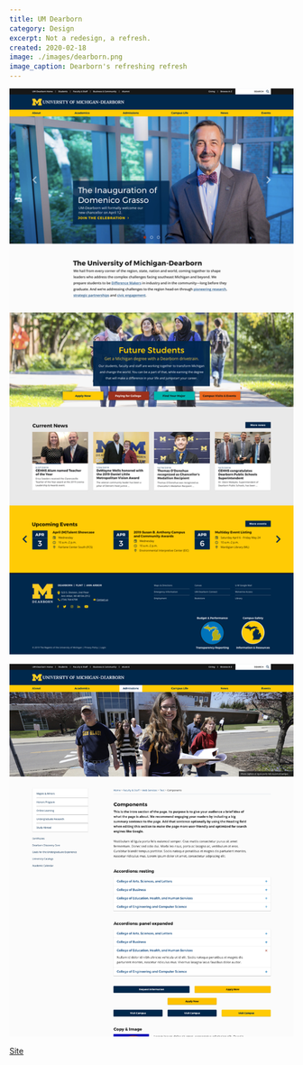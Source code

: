 ```yaml
---
title: UM Dearborn
category: Design
excerpt: Not a redesign, a refresh.
created: 2020-02-18
image: ./images/dearborn.png
image_caption: Dearborn's refreshing refresh
---
```


![Home page of UM Dearborn](./images/dearborn-home.jpg)

![Some components for Dearborn](./images/dearborn-components.jpg)

[Site](https://umdearborn.edu/)